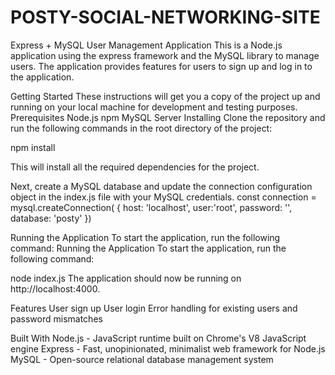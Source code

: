 # POSTY-SOCIAL-NETWORKING-SITE
Express + MySQL User Management Application
This is a Node.js application using the express framework and the MySQL library to manage users. The application provides features for users to sign up and log in to the application.

Getting Started
These instructions will get you a copy of the project up and running on your local machine for development and testing purposes.
Prerequisites
Node.js
npm
MySQL Server
Installing
Clone the repository and run the following commands in the root directory of the project:

npm install

This will install all the required dependencies for the project.

Next, create a MySQL database and update the connection configuration object in the index.js file with your MySQL credentials.
const connection = mysql.createConnection( {
    host: 'localhost',
    user:'root',
    password: '',
    database: 'posty'
}) 

Running the Application
To start the application, run the following command:
Running the Application
To start the application, run the following command:

node index.js
The application should now be running on http://localhost:4000.

Features
User sign up
User login
Error handling for existing users and password mismatches

Built With
Node.js - JavaScript runtime built on Chrome's V8 JavaScript engine
Express - Fast, unopinionated, minimalist web framework for Node.js
MySQL - Open-source relational database management system


